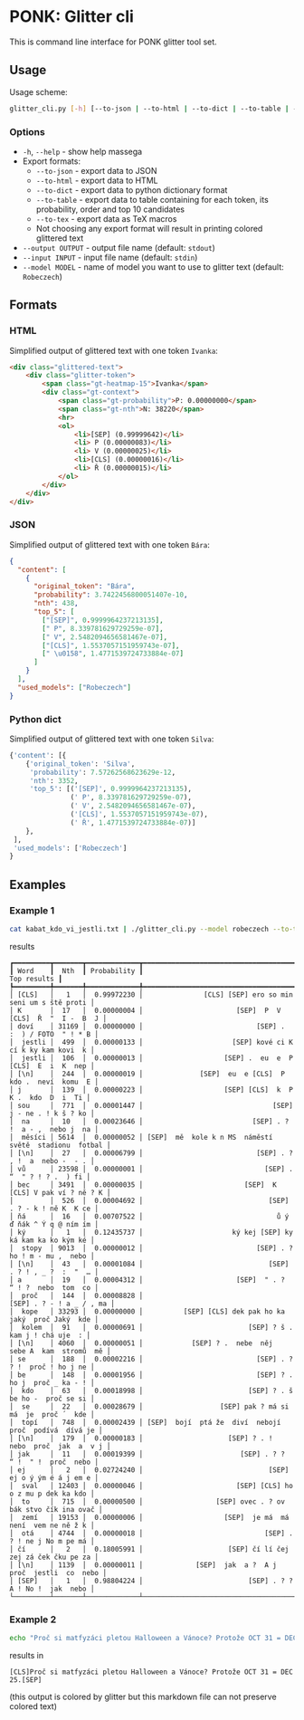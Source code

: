 # PONK: Glitter cli
This is command line interface for PONK glitter tool set.

## Usage
Usage scheme:

```bash
glitter_cli.py [-h] [--to-json | --to-html | --to-dict | --to-table | --to-tex] [--output OUTPUT] [--input INPUT] [--model MODEL]
```

### Options
- `-h`, `--help`     - show help massega
- Export formats:
    - `--to-json`    - export data to JSON
    - `--to-html`    - export data to HTML
    - `--to-dict`    - export data to python dictionary format
    - `--to-table`   - export data to table containing for each token, its probability, order and top 10 candidates
    - `--to-tex`     - export data as TeX macros
    - Not choosing any export format will result in printing colored glittered text
- `--output OUTPUT`  - output file name (default: `stdout`)
- `--input INPUT`    - input file name (default: `stdin`)
- `--model MODEL`    - name of model you want to use to glitter text (default: `Robeczech`)

## Formats

### HTML
Simplified output of glittered text with one token `Ivanka`:
```html
<div class="glittered-text">
    <div class="glitter-token">
        <span class="gt-heatmap-15">Ivanka</span>
        <div class="gt-context">
            <span class="gt-probability">P: 0.00000000</span>
            <span class="gt-nth">N: 38220</span>
            <hr>
            <ol>
                <li>[SEP] (0.99999642)</li>
                <li> P (0.00000083)</li>
                <li> V (0.00000025)</li>
                <li>[CLS] (0.00000016)</li>
                <li> Ř (0.00000015)</li>
            </ol>
        </div>
    </div>
</div>
```

### JSON
Simplified output of glittered text with one token `Bára`:
```json
{
  "content": [
    {
      "original_token": "Bára",
      "probability": 3.7422456800051407e-10,
      "nth": 438,
      "top_5": [
        ["[SEP]", 0.9999964237213135],
        [" P", 8.339781629729259e-07],
        [" V", 2.5482094656581467e-07],
        ["[CLS]", 1.5537057151959743e-07],
        [" \u0158", 1.4771539724733884e-07]
      ]
    }
  ],
  "used_models": ["Robeczech"]
}
```

### Python dict
Simplified output of glittered text with one token `Silva`:
```python
{'content': [{
    {'original_token': 'Silva',
     'probability': 7.57262568623629e-12,
     'nth': 3352,
     'top_5': [('[SEP]', 0.9999964237213135),
               (' P', 8.339781629729259e-07),
               (' V', 2.5482094656581467e-07),
               ('[CLS]', 1.5537057151959743e-07),
               (' Ř', 1.4771539724733884e-07)]
    },
 ],
 'used_models': ['Robeczech']
}
```

## Examples

### Example 1
```bash
cat kabat_kdo_vi_jestli.txt | ./glitter_cli.py --model robeczech --to-table
```
results
```
┏━━━━━━━━━┳━━━━━━━┳━━━━━━━━━━━━━┳━━━━━━━━━━━━━━━━━━━━━━━━━━━━━━━━━━━━━━━━━━━━━━━━━━━━━━━━━━┓
┃ Word    ┃  Nth  ┃ Probability ┃                                              Top results ┃
┡━━━━━━━━━╇━━━━━━━╇━━━━━━━━━━━━━╇━━━━━━━━━━━━━━━━━━━━━━━━━━━━━━━━━━━━━━━━━━━━━━━━━━━━━━━━━━┩
│ [CLS]   │   1   │  0.99972230 │               [CLS] [SEP] ero so min seni um s ště proti │
│ K       │  17   │  0.00000004 │                       [SEP]  P  V [CLS]  Ř  "  I -  B  J │
│ doví    │ 31169 │  0.00000000 │                            [SEP] .  :  ) / FOTO  " ! * B │
│  jestli │  499  │  0.00000133 │                      [SEP] kové ci K cí k ky kam kovi  k │
│  jestli │  106  │  0.00000013 │                    [SEP] .  eu  e  P [CLS]  E  i  K  nep │
│ [\n]    │  244  │  0.00000019 │              [SEP]  eu  e [CLS]  P  kdo .  neví  komu  E │
│ j       │  139  │  0.00000223 │                    [SEP] [CLS]  k  P  K .  kdo  D  i  Ti │
│ sou     │  771  │  0.00001447 │                                [SEP] j - ne . ! k š ? ko │
│  na     │  10   │  0.00023646 │                           [SEP] . ? !  a - ,  nebo j  na │
│  měsíci │ 5614  │  0.00000052 │ [SEP]  mě  kole k n MS  náměstí  světě  stadionu  fotbal │
│ [\n]    │  27   │  0.00006799 │                            [SEP] . ? , !  a  nebo -  - . │
│ vů      │ 23598 │  0.00000001 │                              [SEP] .  “  " ? ! ? .  ) fi │
│ bec     │ 3491  │  0.00000035 │                         [SEP]  K [CLS] V pak ví ? ně ? K │
│         │  526  │  0.00004692 │                               [SEP] . ? - k ! ně K  K ce │
│ ňá      │  16   │  0.00707522 │                                 ů ý ď ňák ^ Ý q @ ním ím │
│ ký      │   1   │  0.12435737 │                      ký kej [SEP] ky ká kam ka ko kým ké │
│  stopy  │ 9013  │  0.00000012 │                            [SEP] . ? ho ! m - mu ,  nebo │
│ [\n]    │  43   │  0.00001084 │                               [SEP] . ? ! , _ ?  :  "  … │
│ a       │  19   │  0.00004312 │                       [SEP]  " . ?  “ ! ?  nebo  tom  co │
│  proč   │  144  │  0.00008828 │                                 [SEP] . ? - ! a _ / , ma │
│  kope   │ 33293 │  0.00000000 │          [SEP] [CLS] dek pak ho ka  jaký  proč Jaký  kde │
│  kolem  │  91   │  0.00000691 │                          [SEP] ? š .  kam j ! chá uje  : │
│ [\n]    │ 4060  │  0.00000051 │            [SEP] ? .  nebe  něj  sebe A  kam  stromů  mě │
│ se      │  188  │  0.00002216 │                            [SEP] . ? ? !  proč ! ho j ne │
│ be      │  148  │  0.00001956 │                            [SEP] ? . ho j  proč _ ka - ! │
│  kdo    │  63   │  0.00018998 │                          [SEP] ? . š be ho -  proč se si │
│  se     │  22   │  0.00028679 │                   [SEP] pak ? má si  má  je  proč ´  kde │
│  topí   │  748  │  0.00002439 │ [SEP]  bojí  ptá že  diví  nebojí  proč  podívá  dívá je │
│ [\n]    │  179  │  0.00000183 │                     [SEP] ? . !  nebo  proč  jak  a  v j │
│ jak     │  11   │  0.00019399 │                        [SEP] . ? ?  “ !  " !  proč  nebo │
│ ej      │   2   │  0.02724240 │                               [SEP] ej o ý ým é á j em e │
│  sval   │ 12403 │  0.00000046 │                       [SEP] [CLS] ho o z mu p dek ka kdo │
│  to     │  715  │  0.00000500 │                  [SEP] ovec . ? ov bák stvo čík ina ovač │
│  zemí   │ 19153 │  0.00000006 │                    [SEP]  je má  má  není  vem ne ně ž k │
│  otá    │ 4744  │  0.00000018 │                              [SEP] . ? ! ne j No m pe má │
│ čí      │   2   │  0.18005991 │                     [SEP] čí lí čej zej zá ček čku pe za │
│ [\n]    │ 1139  │  0.00000011 │             [SEP]  jak  a ?  A j  proč  jestli  co  nebo │
│ [SEP]   │   1   │  0.98804224 │                          [SEP] . ? ? A ! No !  jak  nebo │
└─────────┴───────┴─────────────┴──────────────────────────────────────────────────────────┘
```

### Example 2
```bash
echo "Proč si matfyzáci pletou Halloween a Vánoce? Protože OCT 31 = DEC 25." | ./glitter_cli.py
```
results in
```
[CLS]Proč si matfyzáci pletou Halloween a Vánoce? Protože OCT 31 = DEC 25.[SEP]
```
(this output is colored by glitter but this markdown file can not preserve colored text)

